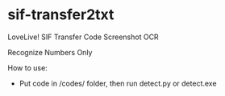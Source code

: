 # sif-transfer2txt
LoveLive! SIF Transfer Code Screenshot OCR

Recognize Numbers Only

How to use:

* Put code in /codes/ folder, then run detect.py or detect.exe

